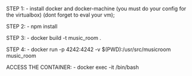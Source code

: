 STEP 1:
	- install docker and docker-machine (you must do your config for the virtualbox) (dont forget to eval your vm);

STEP 2:
	- npm install

STEP 3:
	- docker build -t music_room .

STEP 4:
	- docker run -p 4242:4242 -v $(PWD):/usr/src/musicroom music_room

ACCESS THE CONTAINER:
	- docker exec -it <container-id> /bin/bash

